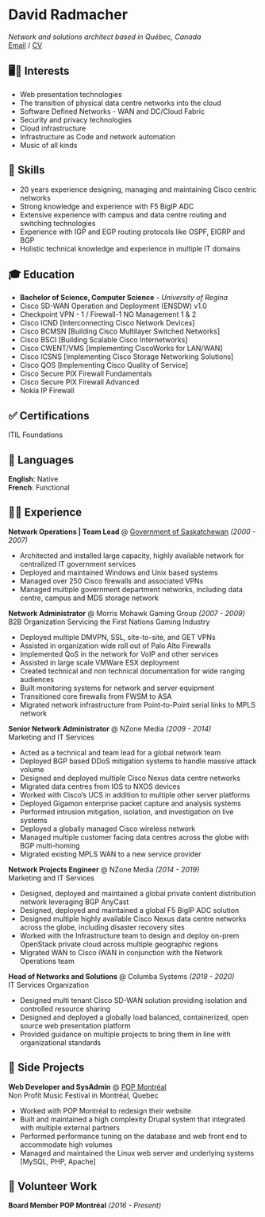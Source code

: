 # David Radmacher

_Network and solutions architect based in Québec, Canada_  
[Email](mailto:david@radmacher.ca) / [CV](https://cv.radmacher.ca)

## 🖥🎵 Interests

* Web presentation technologies
* The transition of physical data centre networks into the cloud
* Software Defined Networks - WAN and DC/Cloud Fabric
* Security and privacy technologies
* Cloud infrastructure
* Infrastructure as Code and network automation
* Music of all kinds

## 🧰 Skills

* 20 years experience designing, managing and maintaining Cisco centric networks
* Strong knowledge and experience with F5 BigIP ADC
* Extensive experience with campus and data centre routing and switching technologies
* Experience with IGP and EGP routing protocols like OSPF, EIGRP and BGP
* Holistic technical knowledge and experience in multiple IT domains

## 🎓 Education

* **Bachelor of Science, Computer Science** - _University of Regina_  
* Cisco SD-WAN Operation and Deployment (ENSDW) v1.0  
* Checkpoint VPN - 1 / Firewall-1 NG Management 1 & 2  
* Cisco ICND [Interconnecting Cisco Network Devices]  
* Cisco BCMSN [Building Cisco Multilayer Switched Networks]  
* Cisco BSCI [Building Scalable Cisco Internetworks]  
* Cisco CWENT/VMS [Implementing CiscoWorks for LAN/WAN]  
* Cisco ICSNS [Implementing Cisco Storage Networking Solutions]  
* Cisco QOS [Implementing Cisco Quality of Service]  
* Cisco Secure PIX Firewall Fundamentals  
* Cisco Secure PIX Firewall Advanced  
* Nokia IP Firewall  

## ✅ Certifications

ITIL Foundations

## 💬 Languages

**English**: Native  
**French**: Functional

## 👨‍💻 Experience

**Network Operations | Team Lead** @ [Government of Saskatchewan](http://www.saskatchewan.ca) _(2000 - 2007)_
* Architected and installed large capacity, highly available network for centralized IT government services
* Deployed and maintained Windows and Unix based systems
* Managed over 250 Cisco firewalls and associated VPNs
* Managed multiple government department networks, including data centre, campus and MDS storage network

**Network Administrator** @ Morris Mohawk Gaming Group _(2007 - 2009)_  
B2B Organization Servicing the First Nations Gaming Industry
* Deployed multiple DMVPN, SSL, site-to-site, and GET VPNs
* Assisted in organization wide roll out of Palo Alto Firewalls
* Implemented QoS in the network for VoIP and other services
* Assisted in large scale VMWare ESX deployment
* Created technical and non technical documentation for wide ranging audiences
* Built monitoring systems for network and server equipment
* Transitioned core firewalls from FWSM to ASA
* Migrated network infrastructure from Point-to-Point serial links to MPLS network

**Senior Network Administrator** @ NZone Media _(2009 - 2014)_  
Marketing and IT Services
* Acted as a technical and team lead for a global network team
* Deployed BGP based DDoS mitigation systems to handle massive attack volume
* Designed and deployed multiple Cisco Nexus data centre networks
* Migrated data centres from IOS to NXOS devices
* Worked with Cisco’s UCS in addition to multiple other server platforms
* Deployed Gigamon enterprise packet capture and analysis systems
* Performed intrusion mitigation, isolation, and investigation on live systems
* Deployed a globally managed Cisco wireless network
* Managed multiple customer facing data centres across the globe with BGP multi-homing
* Migrated existing MPLS WAN to a new service provider

**Network Projects Engineer** @ NZone Media _(2014 - 2019)_  
Marketing and IT Services
* Designed, deployed and maintained a global private content distribution network leveraging BGP AnyCast
* Designed, deployed and maintained a global F5 BigIP ADC solution
* Designed multiple highly available Cisco Nexus data centre networks across the globe, including disaster recovery sites 
* Worked with the Infrastructure team to design and deploy on-prem OpenStack private cloud across multiple geographic regions
* Migrated WAN to Cisco iWAN in conjunction with the Network Operations team

**Head of Networks and Solutions** @ Columba Systems _(2019 - 2020)_  
IT Services Organization
* Designed multi tenant Cisco SD-WAN solution providing isolation and controlled resource sharing
* Designed and deployed a globally load balanced, containerized, open source web presentation platform
* Provided guidance on multiple projects to bring them in line with organizational standards

## 📌 Side Projects

**Web Developer and SysAdmin** @ [POP Montréal](https://popmontreal.com)  
Non Profit Music Festival in Montréal, Quebec
* Worked with POP Montréal to redesign their website
* Built and maintained a high complexity Drupal system that integrated with multiple external partners
* Performed performance tuning on the database and web front end to accommodate high volumes
* Managed and maintained the Linux web server and underlying systems [MySQL, PHP, Apache]

## 🤝 Volunteer Work

**Board Member POP Montréal** _(2016 - Present)_